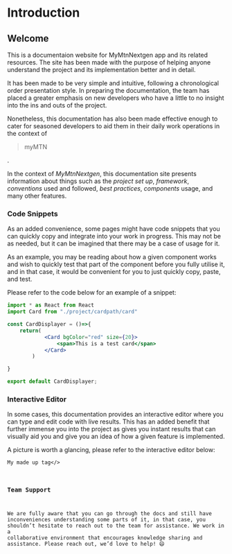 # Introduction

## Welcome

This is a documentaion website for MyMtnNextgen app and its related resources. The site has been made with the purpose of helping anyone understand the project and its implementation better and in detail.

It has been made to be very simple and intuitive, following a chronological order presentation style. In preparing the documentation, the team has placed a greater emphasis on new developers who have a little to no insight into the ins and outs of the project.

Nonetheless, this documentation has also been made effective enough to cater for seasoned developers to aid them in their daily work operations in the context of <blockquote>myMTN </blockquote>.

In the context of _MyMtnNextgen_, this documentation site presents information about things such as the _project set up_, _framework_, _conventions_ used and followed, _best practices_, _components_ usage, and many other features.

### Code Snippets

As an added convenience, some pages might have code snippets that you can quickly copy and integrate into your work in progress. This may not be as needed, but it can be imagined that there may be a case of usage for it.

As an example, you may be reading about how a given component works and wish to quickly test that part of the component before you fully utilise it, and in that case, it would be convenient for you to just quickly copy, paste, and test.

Please refer to the code below for an example of a snippet:

```jsx
import * as React from React
import Card from "./project/cardpath/card"

const CardDisplayer = ()=>{
    return(
            <Card bgColor="red" size={20}>
                <span>This is a test card</span>
            </Card>
        )

}

export default CardDisplayer;

```

### Interactive Editor

In some cases, this documentation provides an interactive editor where you can type and edit code with live results. This has an added benefit that further immense you into the project as gives you instant results that can visually aid you and give you an idea of how a given feature is implemented.

A picture is worth a glancing, please refer to the interactive editor below:

<code>My made up tag</>

### Team Support

We are fully aware that you can go through the docs and still have inconveniences understanding some parts of it, in that case, you shouldn’t hesitate to reach out to the team for assistance. We work in a collaborative environment that encourages knowledge sharing and assistance. Please reach out, we’d love to help! :smile:
